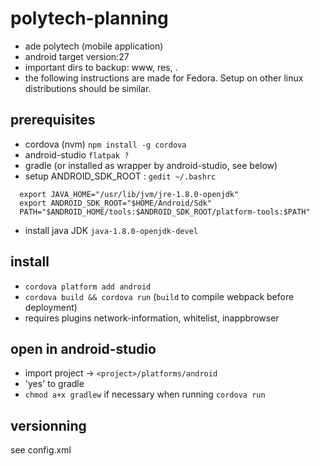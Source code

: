 # polytech-planning

* ade polytech (mobile application)
* android target version:27
* important dirs to backup: www, res, .
* the following instructions are made for Fedora. Setup on other linux distributions should be similar.

## prerequisites

 - cordova (nvm) `npm install -g cordova`
 - android-studio `flatpak ?`
 - gradle (or installed as wrapper by android-studio, see below)
 - setup ANDROID_SDK_ROOT : `gedit ~/.bashrc`
  ```
    export JAVA_HOME="/usr/lib/jvm/jre-1.8.0-openjdk"
    export ANDROID_SDK_ROOT="$HOME/Android/Sdk"
    PATH="$ANDROID_HOME/tools:$ANDROID_SDK_ROOT/platform-tools:$PATH"
  ```
 - install java JDK `java-1.8.0-openjdk-devel`

## install

 - `cordova platform add android`
 - `cordova build && cordova run` (`build` to compile webpack before deployment)
 - requires plugins network-information, whitelist, inappbrowser

## open in android-studio

* import project -> `<project>/platforms/android`
* 'yes' to gradle
* `chmod a+x gradlew` if necessary when running `cordova run`

## versionning

see config.xml
